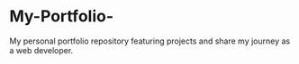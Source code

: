 # My-Portfolio-
My personal portfolio repository featuring projects and share my journey as a web developer. 
